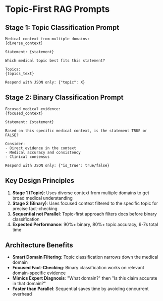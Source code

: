 # Topic-First RAG Prompts

## Stage 1: Topic Classification Prompt

```
Medical context from multiple domains:
{diverse_context}

Statement: {statement}

Which medical topic best fits this statement?

Topics:
{topics_text}

Respond with JSON only: {"topic": X}
```

## Stage 2: Binary Classification Prompt

```
Focused medical evidence:
{focused_context}

Statement: {statement}

Based on this specific medical context, is the statement TRUE or FALSE?

Consider:
- Direct evidence in the context
- Medical accuracy and consistency
- Clinical consensus

Respond with JSON only: {"is_true": true/false}
```

## Key Design Principles

1. **Stage 1 (Topic)**: Uses diverse context from multiple domains to get broad medical understanding
1. **Stage 2 (Binary)**: Uses focused context filtered to the specific topic for precise fact-checking
1. **Sequential not Parallel**: Topic-first approach filters docs before binary classification
1. **Expected Performance**: 90%+ binary, 80%+ topic accuracy, 6-7s total time

## Architecture Benefits

- **Smart Domain Filtering**: Topic classification narrows down the medical domain
- **Focused Fact-Checking**: Binary classification works on relevant domain-specific evidence
- **Mimics Expert Diagnosis**: "What domain?" then "Is this claim accurate in that domain?"
- **Faster than Parallel**: Sequential saves time by avoiding concurrent overhead
